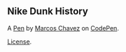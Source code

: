 Nike Dunk History
-----------------


A [Pen](https://codepen.io/Crosscuttin/pen/oNpaJjV) by [Marcos Chavez](https://codepen.io/Crosscuttin) on [CodePen](https://codepen.io).

[License](https://codepen.io/license/pen/oNpaJjV).